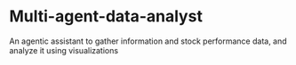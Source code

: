 # Multi-agent-data-analyst
An agentic assistant to gather information and stock performance data, and analyze it using visualizations
